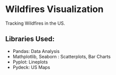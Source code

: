 # Wildfires Visualization
Tracking Wildfires in the US. 

## Libraries Used: 
- Pandas: Data Analysis
- Mathplotlib, Seaborn : Scatterplots, Bar Charts
- Pyplot: Lineplots
- Pydeck: US Maps

